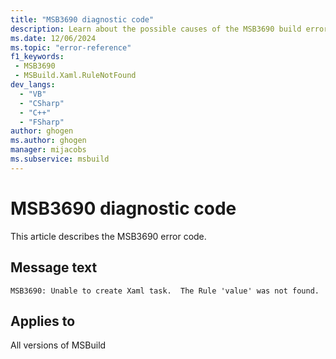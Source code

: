 ```yaml
---
title: "MSB3690 diagnostic code"
description: Learn about the possible causes of the MSB3690 build error, and get troubleshooting tips.
ms.date: 12/06/2024
ms.topic: "error-reference"
f1_keywords:
 - MSB3690
 - MSBuild.Xaml.RuleNotFound
dev_langs:
  - "VB"
  - "CSharp"
  - "C++"
  - "FSharp"
author: ghogen
ms.author: ghogen
manager: mijacobs
ms.subservice: msbuild
---
```


# MSB3690 diagnostic code

<!-- :::ErrorDefinitionDescription::: -->
<!-- :::editable-content name="introDescription"::: -->
This article describes the MSB3690 error code.
<!-- :::editable-content-end::: -->

## Message text

`MSB3690: Unable to create Xaml task.  The Rule 'value' was not found.`

<!-- :::editable-content name="postOutputDescription"::: -->
<!--
{StrBegin="MSB3690: "}
-->
<!-- :::editable-content-end::: -->
<!-- :::ErrorDefinitionDescription-end::: -->

## Applies to

All versions of MSBuild
